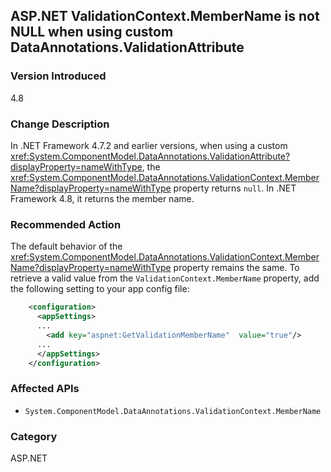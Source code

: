 ## ASP.NET ValidationContext.MemberName is not NULL when using custom DataAnnotations.ValidationAttribute

### Version Introduced
4.8

### Change Description
In .NET Framework 4.7.2 and earlier versions, when using a custom <xref:System.ComponentModel.DataAnnotations.ValidationAttribute?displayProperty=nameWithType>, the <xref:System.ComponentModel.DataAnnotations.ValidationContext.MemberName?displayProperty=nameWithType> property returns `null`.  In .NET Framework 4.8, it returns the member name.


### Recommended Action
The default behavior of the <xref:System.ComponentModel.DataAnnotations.ValidationContext.MemberName?displayProperty=nameWithType> property remains the same.  To retrieve a valid value from the `ValidationContext.MemberName` property, add the following setting to your app config file:

```xml
    <configuration>
      <appSettings>
      ...
        <add key="aspnet:GetValidationMemberName"  value="true"/>
      ...
      </appSettings>
    </configuration>
```

### Affected APIs
* `System.ComponentModel.DataAnnotations.ValidationContext.MemberName`

### Category
ASP.NET

<!--
    ### 563497	<ASP.NET WebForms> ValidationContext.MemberName is NULL with custom DataAnnotations.ValidationAttribute

-->


